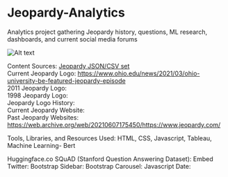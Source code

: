 # Jeopardy-Analytics
Analytics project gathering Jeopardy history, questions, ML research, dashboards, and current social media forums

![Alt text](static/assets/Jeopardy2021.png?raw=true "Logo 2021")

Content Sources:
[Jeopardy JSON/CSV set](https://www.reddit.com/r/datasets/comments/1uyd0t/200000_jeopardy_questions_in_a_json_file/)
<br/>
Current Jeopardy Logo: https://www.ohio.edu/news/2021/03/ohio-university-be-featured-jeopardy-episode
<br/>
2011 Jeopardy Logo: 
<br/>
1998 Jeopardy Logo: 
<br/>
Jeopardy Logo History: 
<br/>
Current Jeopardy Website: 
<br/>
Past Jeopardy Websites: https://web.archive.org/web/20210607175450/https://www.jeopardy.com/

Tools, Libraries, and Resources Used:
HTML, CSS, Javascript, Tableau, Machine Learning- Bert

Huggingface.co
SQuAD (Stanford Question Answering Dataset):
Embed Twitter:
Bootstrap Sidebar:
Bootstrap Carousel:
Javascript Date: 

